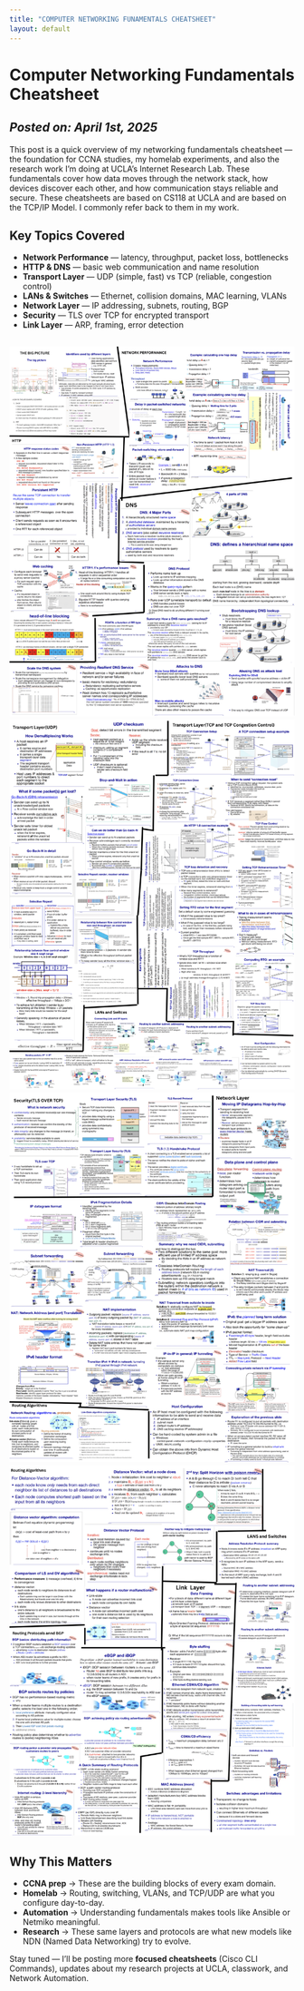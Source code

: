 ```yaml
---
title: "COMPUTER NETWORKING FUNAMENTALS CHEATSHEET"
layout: default
---
```

# **Computer Networking Fundamentals Cheatsheet**

*Posted on: April 1st, 2025*
---
This post is a quick overview of my networking fundamentals cheatsheet — the foundation for CCNA studies, my homelab experiments, and also the research work I’m doing at UCLA’s Internet Research Lab. These fundamentals cover how data moves through the network stack, how devices discover each other, and how communication stays reliable and secure. These cheatsheets are based on CS118 at UCLA and are based on the TCP/IP Model. I commonly refer back to them in my work.

## Key Topics Covered
- **Network Performance** — latency, throughput, packet loss, bottlenecks  
- **HTTP & DNS** — basic web communication and name resolution
- **Transport Layer** — UDP (simple, fast) vs TCP (reliable, congestion control)
- **LANs & Switches** — Ethernet, collision domains, MAC learning, VLANs
- **Network Layer** — IP addressing, subnets, routing, BGP
- **Security** — TLS over TCP for encrypted transport 
- **Link Layer** — ARP, framing, error detection

![Networking Overview](/assets/images/pg1.png)
![Networking Overview](/assets/images/pg2.png)
![Networking Overview](/assets/images/pg3.png)
![Networking Overview](/assets/images/pg4.png)
---
## Why This Matters
- **CCNA prep** → These are the building blocks of every exam domain.  
- **Homelab** → Routing, switching, VLANs, and TCP/UDP are what you configure day-to-day.  
- **Automation** → Understanding fundamentals makes tools like Ansible or Netmiko meaningful.  
- **Research** → These same layers and protocols are what new models like NDN (Named Data Networking) try to evolve.

Stay tuned — I’ll be posting more **focused cheatsheets** (Cisco CLI Commands), updates about my research projects at UCLA, classwork, and Network Automation.